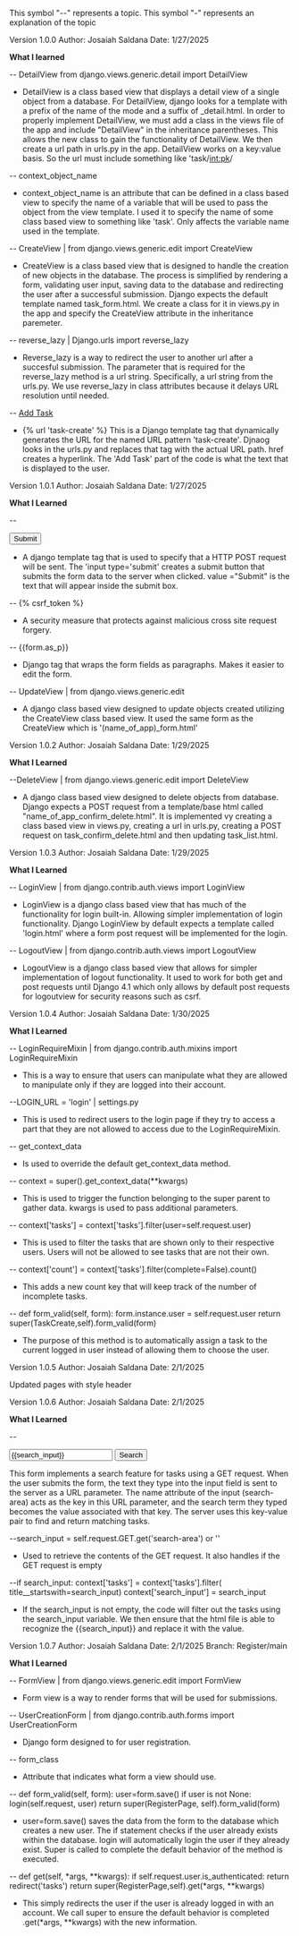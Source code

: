 This symbol "--" represents a topic.
This symbol "-" represents an explanation of the topic

Version 1.0.0
Author: Josaiah Saldana
Date: 1/27/2025

**What I learned**

-- DetailView from django.views.generic.detail import DetailView

- DetailView is a class based view that displays a detail view of a single object from a database. For DetailView, django looks for a template with a prefix of the name of the mode and a suffix of \_detail.html. In order to properly implement DetailView, we must add a class in the views file of the app and include "DetailView" in the inheritance parentheses. This allows the new class to gain the functionality of DetailView. We then create a url path in urls.py in the app. DetailView works on a key:value basis. So the url must include something like 'task/<int:pk>/

-- context_object_name

- context_object_name is an attribute that can be defined in a class based view to specify the name of a variable that will be used to pass the object from the view template. I used it to specify the name of some class based view to something like 'task'. Only affects the variable name used in the template.

-- CreateView | from django.views.generic.edit import CreateView

- CreateView is a class based view that is designed to handle the creation of new objects in the database. The process is simplified by rendering a form, validating user input, saving data to the database and redirecting the user after a successful submission. Django expects the default template named task_form.html. We create a class for it in views.py in the app and specify the CreateView attribute in the inheritance paremeter.

-- reverse_lazy | Django.urls import reverse_lazy

- Reverse_lazy is a way to redirect the user to another url after a succesful submission. The parameter that is required for the reverse_lazy method is a url string. Specifically, a url string from the urls.py. We use reverse_lazy in class attributes because it delays URL resolution until needed.

-- <a href="{% url 'task-create' %}"> Add Task</a>

- {% url 'task-create' %} This is a Django template tag that dynamically generates the URL for the named URL pattern 'task-create'. Djnaog looks in the urls.py and replaces that tag with the actual URL path. href creates a hyperlink. The 'Add Task' part of the code is what the text that is displayed to the user.

Version 1.0.1
Author: Josaiah Saldana
Date: 1/27/2025

**What I Learned**

-- <form method="POST" action="">
<input type="submit" value="Submit" />

</form>

- A django template tag that is used to specify that a HTTP POST request will be sent. The 'input type='submit' creates a submit button that submits the form data to the server when clicked. value ="Submit" is the text that will appear inside the submit box.

-- {% csrf_token %}

- A security measure that protects against malicious cross site request forgery.

-- {{form.as_p}}

- Django tag that wraps the form fields as paragraphs. Makes it easier to edit the form.

-- UpdateView | from django.views.generic.edit

- A django class based view designed to update objects created utilizing the CreateView class based view. It used the same form as the CreateView which is '(name_of_app)\_form.html'

Version 1.0.2
Author: Josaiah Saldana
Date: 1/29/2025

**What I Learned**

--DeleteView | from django.views.generic.edit import DeleteView

- A django class based view designed to delete objects from database. Django expects a POST request from a template/base html called "name_of_app_confirm_delete.html". It is implemented vy creating a class based view in views.py, creating a url in urls.py, creating a POST request on task_confirm_delete.html and then updating task_list.html.

Version 1.0.3
Author: Josaiah Saldana
Date: 1/29/2025

**What I Learned**

-- LoginView | from django.contrib.auth.views import LoginView

- LoginView is a django class based view that has much of the functionality for login built-in. Allowing simpler implementation of login functionality. Django LoginView by default expects a template called 'login.html' where a form post request will be implemented for the login.

-- LogoutView | from django.contrib.auth.views import LogoutView

- LogoutView is a django class based view that allows for simpler implementation of logout functionality. It used to work for both get and post requests until Django 4.1 which only allows by default post requests for logoutview for security reasons such as csrf.

Version 1.0.4
Author: Josaiah Saldana
Date: 1/30/2025

**What I Learned**

-- LoginRequireMixin | from django.contrib.auth.mixins import LoginRequireMixin

- This is a way to ensure that users can manipulate what they are allowed to manipulate only if they are logged into their account.

--LOGIN_URL = 'login' | settings.py

- This is used to redirect users to the login page if they try to access a part that they are not allowed to access due to the LoginRequireMixin.

-- get_context_data

- Is used to override the default get_context_data method.

-- context = super().get_context_data(\*\*kwargs)

- This is used to trigger the function belonging to the super parent to gather data. kwargs is used to pass additional parameters.

-- context['tasks'] = context['tasks'].filter(user=self.request.user)

- This is used to filter the tasks that are shown only to their respective users. Users will not be allowed to see tasks that are not their own.

-- context['count'] = context['tasks'].filter(complete=False).count()

- This adds a new count key that will keep track of the number of incomplete tasks.

-- def form_valid(self, form):
form.instance.user = self.request.user
return super(TaskCreate,self).form_valid(form)

- The purpose of this method is to automatically assign a task to the current logged in user instead of allowing them to choose the user.

Version 1.0.5
Author: Josaiah Saldana
Date: 2/1/2025

Updated pages with style header

Version 1.0.6
Author: Josaiah Saldana
Date: 2/1/2025

**What I Learned**

--<form method="GET">
<input type="text" name="search-area" value="{{search_input}}">
<input type="submit" value="Search">

  </form>
 This form implements a search feature for tasks using a GET request. When the user submits the form, the text they type into the input field is sent to the server as a URL parameter. The name attribute of the input (search-area) acts as the key in this URL parameter, and the search term they typed becomes the value associated with that key. The server uses this key-value pair to find and return matching tasks.

--search_input = self.request.GET.get('search-area') or ''

- Used to retrieve the contents of the GET request. It also handles if the GET request is empty

--if search_input:
context['tasks'] = context['tasks'].filter(
title\_\_startswith=search_input)
context['search_input'] = search_input

- If the search_input is not empty, the code will filter out the tasks using the search_input variable. We then ensure that the html file is able to recognize the {{search_input}} and replace it with the value.

Version 1.0.7
Author: Josaiah Saldana
Date: 2/1/2025
Branch: Register/main

**What I Learned**

-- FormView | from django.views.generic.edit import FormView

- Form view is a way to render forms that will be used for submissions.

-- UserCreationForm | from django.contrib.auth.forms import UserCreationForm

- Django form designed to for user registration.

-- form_class

- Attribute that indicates what form a view should use.

-- def form_valid(self, form):
user=form.save()
if user is not None:
login(self.request, user)
return super(RegisterPage, self).form_valid(form)

- user=form.save() saves the data from the form to the database which creates a new user. The if statement checks if the user already exists within the database. login will automatically login the user if they already exist. Super is called to complete the default behavior of the method is executed.

-- def get(self, *args, \*\*kwargs):
if self.request.user.is_authenticated:
return redirect('tasks')
return super(RegisterPage,self).get(*args, \*\*kwargs)

- This simply redirects the user if the user is already logged in with an account. We call super to ensure the default behavior is completed .get(\*args, \*\*kwargs) with the new information.
